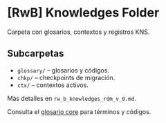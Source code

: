 # [RwB] Knowledges Folder

Carpeta con glosarios, contextos y registros KNS.

## Subcarpetas
- `glossary/` – glosarios y códigos.
- `chkp/` – checkpoints de migración.
- `ctx/` – contextos activos.

Más detalles en `rw_b_knowledges_rdm_v_0.md`.

Consulta el [glosario core](glossary/rw_b_glosario_code_v_0_core.md) para términos y códigos.